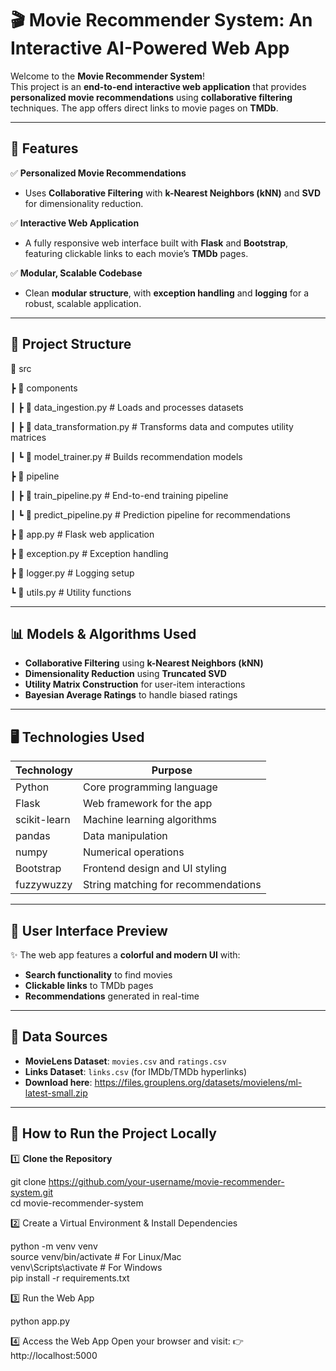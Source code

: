 # 🎬 Movie Recommender System: An Interactive AI-Powered Web App  

Welcome to the **Movie Recommender System**!  
This project is an **end-to-end interactive web application** that provides **personalized movie recommendations** using **collaborative filtering** techniques. The app offers direct links to movie pages on **TMDb**.

---

## 🚀 Features  
✅ **Personalized Movie Recommendations**  
- Uses **Collaborative Filtering** with **k-Nearest Neighbors (kNN)** and **SVD** for dimensionality reduction.  

✅ **Interactive Web Application**  
- A fully responsive web interface built with **Flask** and **Bootstrap**, featuring clickable links to each movie’s **TMDb** pages.  

✅ **Modular, Scalable Codebase**  
- Clean **modular structure**, with **exception handling** and **logging** for a robust, scalable application.

---

## 🧱 Project Structure 
📂 src

┣ 📂 components

┃ ┣ 📄 data_ingestion.py # Loads and processes datasets

┃ ┣ 📄 data_transformation.py # Transforms data and computes utility matrices

┃ ┗ 📄 model_trainer.py # Builds recommendation models

┣ 📂 pipeline

┃ ┣ 📄 train_pipeline.py # End-to-end training pipeline

┃ ┗ 📄 predict_pipeline.py # Prediction pipeline for recommendations

┣ 📄 app.py # Flask web application

┣ 📄 exception.py # Exception handling

┣ 📄 logger.py # Logging setup

┗ 📄 utils.py # Utility functions


---

## 📊 Models & Algorithms Used  
- **Collaborative Filtering** using **k-Nearest Neighbors (kNN)**  
- **Dimensionality Reduction** using **Truncated SVD**  
- **Utility Matrix Construction** for user-item interactions  
- **Bayesian Average Ratings** to handle biased ratings  

---

## 🖥️ Technologies Used  
| **Technology** | **Purpose**                      |
|----------------|----------------------------------|
| Python         | Core programming language        |
| Flask          | Web framework for the app        |
| scikit-learn   | Machine learning algorithms      |
| pandas         | Data manipulation                |
| numpy          | Numerical operations             |
| Bootstrap      | Frontend design and UI styling   |
| fuzzywuzzy     | String matching for recommendations |

---

## 🎨 User Interface Preview  
✨ The web app features a **colorful and modern UI** with:  
- **Search functionality** to find movies  
- **Clickable links** to TMDb pages  
- **Recommendations** generated in real-time  

---

## 📂 Data Sources  
- **MovieLens Dataset**: `movies.csv` and `ratings.csv`  
- **Links Dataset**: `links.csv` (for IMDb/TMDb hyperlinks)
- **Download here**: https://files.grouplens.org/datasets/movielens/ml-latest-small.zip  

---

## 🔧 How to Run the Project Locally  

1️⃣ **Clone the Repository**  

git clone https://github.com/your-username/movie-recommender-system.git  
cd movie-recommender-system  

2️⃣ Create a Virtual Environment & Install Dependencies

python -m venv venv  
source venv/bin/activate   # For Linux/Mac  
venv\Scripts\activate      # For Windows  
pip install -r requirements.txt  

3️⃣ Run the Web App

python app.py  

4️⃣ Access the Web App
Open your browser and visit:
👉 http://localhost:5000


